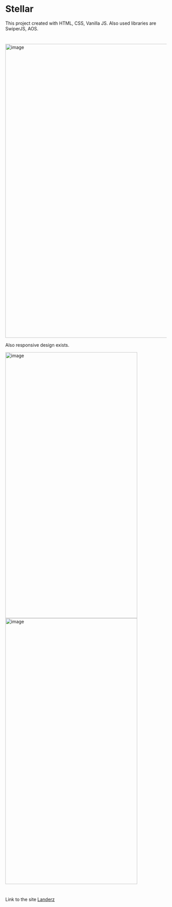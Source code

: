 # Stellar

This project created with HTML, CSS, Vanilla JS. Also used libraries are SwiperJS, AOS.

#

<img width="1834" height="915" alt="image" src="https://github.com/user-attachments/assets/a59bf519-10d6-4754-9565-ae89727aab92" />


Also responsive design exists.

<img width="412" height="828" alt="image" src="https://github.com/user-attachments/assets/49ff1933-f864-4dde-b2e8-3c25746df9d9" /> <img width="412" height="828" alt="image" src="https://github.com/user-attachments/assets/d1bffba3-2c36-49dd-8ef8-91a5ed550462" />




#

Link to the site [Landerz](https://siriusgurban.github.io/Stellar/)
